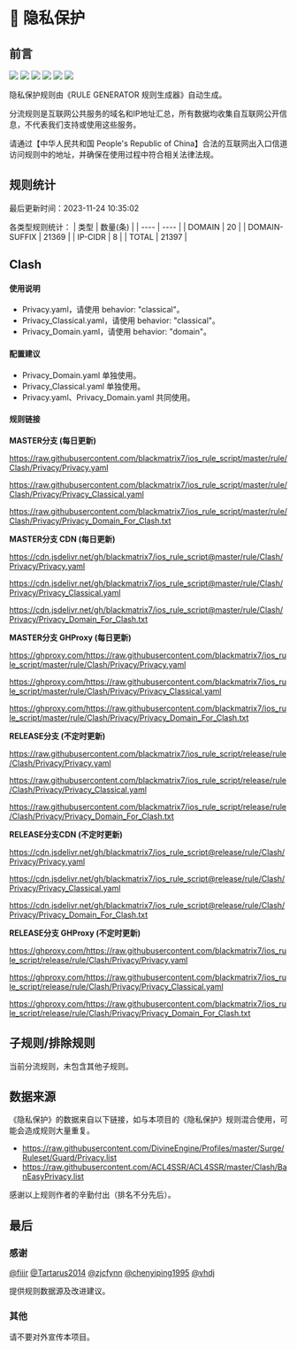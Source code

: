 # 🧸 隐私保护

## 前言

![](https://shields.io/badge/-移除重复规则-ff69b4) ![](https://shields.io/badge/-移除无法解析的域名-important) ![](https://shields.io/badge/-DOMAIN与DOMAIN--SUFFIX合并-green) ![](https://shields.io/badge/-DOMAIN--SUFFIX间合并-critical) ![](https://shields.io/badge/-DOMAIN--SUFFIX与DOMAIN--KEYWORD合并-blue) ![](https://shields.io/badge/-IP--CIDR(6)合并-blueviolet) 

隐私保护规则由《RULE GENERATOR 规则生成器》自动生成。

分流规则是互联网公共服务的域名和IP地址汇总，所有数据均收集自互联网公开信息，不代表我们支持或使用这些服务。

请通过【中华人民共和国 People's Republic of China】合法的互联网出入口信道访问规则中的地址，并确保在使用过程中符合相关法律法规。

## 规则统计

最后更新时间：2023-11-24 10:35:02

各类型规则统计：
| 类型 | 数量(条)  | 
| ---- | ----  |
| DOMAIN | 20  | 
| DOMAIN-SUFFIX | 21369  | 
| IP-CIDR | 8  | 
| TOTAL | 21397  | 


## Clash 

#### 使用说明
- Privacy.yaml，请使用 behavior: "classical"。
- Privacy_Classical.yaml，请使用 behavior: "classical"。
- Privacy_Domain.yaml，请使用 behavior: "domain"。

#### 配置建议
- Privacy_Domain.yaml 单独使用。
- Privacy_Classical.yaml 单独使用。
- Privacy.yaml、Privacy_Domain.yaml 共同使用。

#### 规则链接
**MASTER分支 (每日更新)**

https://raw.githubusercontent.com/blackmatrix7/ios_rule_script/master/rule/Clash/Privacy/Privacy.yaml

https://raw.githubusercontent.com/blackmatrix7/ios_rule_script/master/rule/Clash/Privacy/Privacy_Classical.yaml

https://raw.githubusercontent.com/blackmatrix7/ios_rule_script/master/rule/Clash/Privacy/Privacy_Domain_For_Clash.txt

**MASTER分支 CDN (每日更新)**

https://cdn.jsdelivr.net/gh/blackmatrix7/ios_rule_script@master/rule/Clash/Privacy/Privacy.yaml

https://cdn.jsdelivr.net/gh/blackmatrix7/ios_rule_script@master/rule/Clash/Privacy/Privacy_Classical.yaml

https://cdn.jsdelivr.net/gh/blackmatrix7/ios_rule_script@master/rule/Clash/Privacy/Privacy_Domain_For_Clash.txt

**MASTER分支 GHProxy (每日更新)**

https://ghproxy.com/https://raw.githubusercontent.com/blackmatrix7/ios_rule_script/master/rule/Clash/Privacy/Privacy.yaml

https://ghproxy.com/https://raw.githubusercontent.com/blackmatrix7/ios_rule_script/master/rule/Clash/Privacy/Privacy_Classical.yaml

https://ghproxy.com/https://raw.githubusercontent.com/blackmatrix7/ios_rule_script/master/rule/Clash/Privacy/Privacy_Domain_For_Clash.txt

**RELEASE分支 (不定时更新)**

https://raw.githubusercontent.com/blackmatrix7/ios_rule_script/release/rule/Clash/Privacy/Privacy.yaml

https://raw.githubusercontent.com/blackmatrix7/ios_rule_script/release/rule/Clash/Privacy/Privacy_Classical.yaml

https://raw.githubusercontent.com/blackmatrix7/ios_rule_script/release/rule/Clash/Privacy/Privacy_Domain_For_Clash.txt

**RELEASE分支CDN (不定时更新)**

https://cdn.jsdelivr.net/gh/blackmatrix7/ios_rule_script@release/rule/Clash/Privacy/Privacy.yaml

https://cdn.jsdelivr.net/gh/blackmatrix7/ios_rule_script@release/rule/Clash/Privacy/Privacy_Classical.yaml

https://cdn.jsdelivr.net/gh/blackmatrix7/ios_rule_script@release/rule/Clash/Privacy/Privacy_Domain_For_Clash.txt

**RELEASE分支 GHProxy (不定时更新)**

https://ghproxy.com/https://raw.githubusercontent.com/blackmatrix7/ios_rule_script/release/rule/Clash/Privacy/Privacy.yaml

https://ghproxy.com/https://raw.githubusercontent.com/blackmatrix7/ios_rule_script/release/rule/Clash/Privacy/Privacy_Classical.yaml

https://ghproxy.com/https://raw.githubusercontent.com/blackmatrix7/ios_rule_script/release/rule/Clash/Privacy/Privacy_Domain_For_Clash.txt

## 子规则/排除规则


当前分流规则，未包含其他子规则。

## 数据来源

《隐私保护》的数据来自以下链接，如与本项目的《隐私保护》规则混合使用，可能会造成规则大量重复。

- https://raw.githubusercontent.com/DivineEngine/Profiles/master/Surge/Ruleset/Guard/Privacy.list
- https://raw.githubusercontent.com/ACL4SSR/ACL4SSR/master/Clash/BanEasyPrivacy.list


感谢以上规则作者的辛勤付出（排名不分先后）。

## 最后

### 感谢

[@fiiir](https://github.com/fiiir) [@Tartarus2014](https://github.com/Tartarus2014) [@zjcfynn](https://github.com/zjcfynn) [@chenyiping1995](https://github.com/chenyiping1995) [@vhdj](https://github.com/vhdj)

提供规则数据源及改进建议。

### 其他

请不要对外宣传本项目。